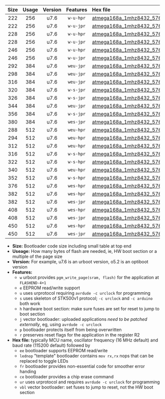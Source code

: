 |Size|Usage|Version|Features|Hex file|
|:-:|:-:|:-:|:-:|:--|
|222|256|u7.6|`w-u-hpr`|[atmega168a_1mhz8432_57600bps_ur.hex](https://raw.githubusercontent.com/stefanrueger/urboot/main//atmega168a_1mhz8432_57600bps_ur.hex)|
|222|256|u7.6|`w-u-jpr`|[atmega168a_1mhz8432_57600bps_ur_vbl.hex](https://raw.githubusercontent.com/stefanrueger/urboot/main//atmega168a_1mhz8432_57600bps_ur_vbl.hex)|
|228|256|u7.6|`w-u-hpr`|[atmega168a_1mhz8432_57600bps_lednop_ur.hex](https://raw.githubusercontent.com/stefanrueger/urboot/main//atmega168a_1mhz8432_57600bps_lednop_ur.hex)|
|228|256|u7.6|`w-u-jpr`|[atmega168a_1mhz8432_57600bps_lednop_ur_vbl.hex](https://raw.githubusercontent.com/stefanrueger/urboot/main//atmega168a_1mhz8432_57600bps_lednop_ur_vbl.hex)|
|246|256|u7.6|`w-u-hpr`|[atmega168a_1mhz8432_57600bps_lednop_fr_ur.hex](https://raw.githubusercontent.com/stefanrueger/urboot/main//atmega168a_1mhz8432_57600bps_lednop_fr_ur.hex)|
|246|256|u7.6|`w-u-jpr`|[atmega168a_1mhz8432_57600bps_lednop_fr_ur_vbl.hex](https://raw.githubusercontent.com/stefanrueger/urboot/main//atmega168a_1mhz8432_57600bps_lednop_fr_ur_vbl.hex)|
|292|384|u7.6|`weu-jpr`|[atmega168a_1mhz8432_57600bps_ee_ur_vbl.hex](https://raw.githubusercontent.com/stefanrueger/urboot/main//atmega168a_1mhz8432_57600bps_ee_ur_vbl.hex)|
|298|384|u7.6|`weu-jpr`|[atmega168a_1mhz8432_57600bps_ee_lednop_ur_vbl.hex](https://raw.githubusercontent.com/stefanrueger/urboot/main//atmega168a_1mhz8432_57600bps_ee_lednop_ur_vbl.hex)|
|316|384|u7.6|`weu-jpr`|[atmega168a_1mhz8432_57600bps_ee_lednop_fr_ur_vbl.hex](https://raw.githubusercontent.com/stefanrueger/urboot/main//atmega168a_1mhz8432_57600bps_ee_lednop_fr_ur_vbl.hex)|
|320|384|u7.6|`w-s-jpr`|[atmega168a_1mhz8432_57600bps_vbl.hex](https://raw.githubusercontent.com/stefanrueger/urboot/main//atmega168a_1mhz8432_57600bps_vbl.hex)|
|326|384|u7.6|`w-s-jpr`|[atmega168a_1mhz8432_57600bps_lednop_vbl.hex](https://raw.githubusercontent.com/stefanrueger/urboot/main//atmega168a_1mhz8432_57600bps_lednop_vbl.hex)|
|344|384|u7.6|`weu-jpr`|[atmega168a_1mhz8432_57600bps_ee_lednop_fr_ce_ur_vbl.hex](https://raw.githubusercontent.com/stefanrueger/urboot/main//atmega168a_1mhz8432_57600bps_ee_lednop_fr_ce_ur_vbl.hex)|
|356|384|u7.6|`w-s-jpr`|[atmega168a_1mhz8432_57600bps_lednop_fr_vbl.hex](https://raw.githubusercontent.com/stefanrueger/urboot/main//atmega168a_1mhz8432_57600bps_lednop_fr_vbl.hex)|
|380|384|u7.6|`wes-jpr`|[atmega168a_1mhz8432_57600bps_ee_vbl.hex](https://raw.githubusercontent.com/stefanrueger/urboot/main//atmega168a_1mhz8432_57600bps_ee_vbl.hex)|
|288|512|u7.6|`weu-hpr`|[atmega168a_1mhz8432_57600bps_ee_ur.hex](https://raw.githubusercontent.com/stefanrueger/urboot/main//atmega168a_1mhz8432_57600bps_ee_ur.hex)|
|294|512|u7.6|`weu-hpr`|[atmega168a_1mhz8432_57600bps_ee_lednop_ur.hex](https://raw.githubusercontent.com/stefanrueger/urboot/main//atmega168a_1mhz8432_57600bps_ee_lednop_ur.hex)|
|312|512|u7.6|`weu-hpr`|[atmega168a_1mhz8432_57600bps_ee_lednop_fr_ur.hex](https://raw.githubusercontent.com/stefanrueger/urboot/main//atmega168a_1mhz8432_57600bps_ee_lednop_fr_ur.hex)|
|316|512|u7.6|`w-s-hpr`|[atmega168a_1mhz8432_57600bps.hex](https://raw.githubusercontent.com/stefanrueger/urboot/main//atmega168a_1mhz8432_57600bps.hex)|
|322|512|u7.6|`w-s-hpr`|[atmega168a_1mhz8432_57600bps_lednop.hex](https://raw.githubusercontent.com/stefanrueger/urboot/main//atmega168a_1mhz8432_57600bps_lednop.hex)|
|340|512|u7.6|`weu-hpr`|[atmega168a_1mhz8432_57600bps_ee_lednop_fr_ce_ur.hex](https://raw.githubusercontent.com/stefanrueger/urboot/main//atmega168a_1mhz8432_57600bps_ee_lednop_fr_ce_ur.hex)|
|352|512|u7.6|`w-s-hpr`|[atmega168a_1mhz8432_57600bps_lednop_fr.hex](https://raw.githubusercontent.com/stefanrueger/urboot/main//atmega168a_1mhz8432_57600bps_lednop_fr.hex)|
|376|512|u7.6|`wes-hpr`|[atmega168a_1mhz8432_57600bps_ee.hex](https://raw.githubusercontent.com/stefanrueger/urboot/main//atmega168a_1mhz8432_57600bps_ee.hex)|
|382|512|u7.6|`wes-hpr`|[atmega168a_1mhz8432_57600bps_ee_lednop.hex](https://raw.githubusercontent.com/stefanrueger/urboot/main//atmega168a_1mhz8432_57600bps_ee_lednop.hex)|
|382|512|u7.6|`wes-jpr`|[atmega168a_1mhz8432_57600bps_ee_lednop_vbl.hex](https://raw.githubusercontent.com/stefanrueger/urboot/main//atmega168a_1mhz8432_57600bps_ee_lednop_vbl.hex)|
|408|512|u7.6|`wes-hpr`|[atmega168a_1mhz8432_57600bps_ee_lednop_fr.hex](https://raw.githubusercontent.com/stefanrueger/urboot/main//atmega168a_1mhz8432_57600bps_ee_lednop_fr.hex)|
|408|512|u7.6|`wes-jpr`|[atmega168a_1mhz8432_57600bps_ee_lednop_fr_vbl.hex](https://raw.githubusercontent.com/stefanrueger/urboot/main//atmega168a_1mhz8432_57600bps_ee_lednop_fr_vbl.hex)|
|450|512|u7.6|`wes-hpr`|[atmega168a_1mhz8432_57600bps_ee_lednop_fr_ce.hex](https://raw.githubusercontent.com/stefanrueger/urboot/main//atmega168a_1mhz8432_57600bps_ee_lednop_fr_ce.hex)|
|450|512|u7.6|`wes-jpr`|[atmega168a_1mhz8432_57600bps_ee_lednop_fr_ce_vbl.hex](https://raw.githubusercontent.com/stefanrueger/urboot/main//atmega168a_1mhz8432_57600bps_ee_lednop_fr_ce_vbl.hex)|

- **Size:** Bootloader code size including small table at top end
- **Useage:** How many bytes of flash are needed, ie, HW boot section or a multiple of the page size
- **Version:** For example, u7.6 is an urboot version, o5.2 is an optiboot version
- **Features:**
  + `w` urboot provides `pgm_write_page(sram, flash)` for the application at `FLASHEND-4+1`
  + `e` EEPROM read/write support
  + `u` uses urprotocol requiring `avrdude -c urclock` for programming
  + `s` uses skeleton of STK500v1 protocol; `-c urclock` and `-c arduino` both work
  + `h` hardware boot section: make sure fuses are set for reset to jump to boot section
  + `j` vector bootloader: uploaded applications *need to be patched externally*, eg, using `avrdude -c urclock`
  + `p` bootloader protects itself from being overwritten
  + `r` preserves reset flags for the application in the register R2
- **Hex file:** typically MCU name, oscillator frequency (16 MHz default) and baud rate (115200 default) followed by
  + `ee` bootloader supports EEPROM read/write
  + `lednop` "template" bootloader contains `mov rx,rx` nops that can be replaced to toggle LEDs
  + `fr` bootloader provides non-essential code for smoother error handing
  + `ce` bootloader provides a chip erase command
  + `ur` uses urprotocol and requires `avrdude -c urclock` for programming
  + `vbl` vector bootloader: set fuses to jump to reset, not the HW boot section
